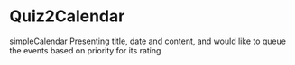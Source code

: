 # Quiz2Calendar
simpleCalendar
Presenting title, date and content, and would like to queue the events based on priority for its rating
